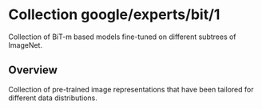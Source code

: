 # Collection google/experts/bit/1

Collection of BiT-m based models fine-tuned on different subtrees of ImageNet.

<!-- module-type: image-feature-vector -->
<!-- task: image-feature-vector -->
<!-- dataset: imagenet-21k -->

## Overview

Collection of pre-trained image representations that have been tailored for
different data distributions.

<!-- (https://tfhub.dev/google/experts/bit/r50x1/in21k/artifact) -->
<!-- (https://tfhub.dev/google/experts/bit/r50x1/in21k/organism) -->
<!-- (https://tfhub.dev/google/experts/bit/r50x1/in21k/animal) -->
<!-- (https://tfhub.dev/google/experts/bit/r50x1/in21k/chordate) -->
<!-- (https://tfhub.dev/google/experts/bit/r50x1/in21k/vertebrate) -->
<!-- (https://tfhub.dev/google/experts/bit/r50x1/in21k/plant) -->
<!-- (https://tfhub.dev/google/experts/bit/r50x1/in21k/device) -->
<!-- (https://tfhub.dev/google/experts/bit/r50x1/in21k/nutrient) -->
<!-- (https://tfhub.dev/google/experts/bit/r50x1/in21k/structure) -->
<!-- (https://tfhub.dev/google/experts/bit/r50x1/in21k/mammal) -->
<!-- (https://tfhub.dev/google/experts/bit/r50x1/in21k/placental) -->
<!-- (https://tfhub.dev/google/experts/bit/r50x1/in21k/covering) -->
<!-- (https://tfhub.dev/google/experts/bit/r50x1/in21k/bird) -->
<!-- (https://tfhub.dev/google/experts/bit/r50x1/in21k/container) -->
<!-- (https://tfhub.dev/google/experts/bit/r50x1/in21k/commodity) -->
<!-- (https://tfhub.dev/google/experts/bit/r50x1/in21k/tree) -->
<!-- (https://tfhub.dev/google/experts/bit/r50x1/in21k/clothing) -->
<!-- (https://tfhub.dev/google/experts/bit/r50x1/in21k/implement) -->
<!-- (https://tfhub.dev/google/experts/bit/r50x1/in21k/herb) -->
<!-- (https://tfhub.dev/google/experts/bit/r50x1/in21k/conveyance) -->
<!-- (https://tfhub.dev/google/experts/bit/r50x1/in21k/nutriment) -->
<!-- (https://tfhub.dev/google/experts/bit/r50x1/in21k/invertebrate) -->
<!-- (https://tfhub.dev/google/experts/bit/r50x1/in21k/vehicle) -->
<!-- (https://tfhub.dev/google/experts/bit/r50x1/in21k/spermatophyte) -->
<!-- (https://tfhub.dev/google/experts/bit/r50x1/in21k/carnivore) -->
<!-- (https://tfhub.dev/google/experts/bit/r50x1/in21k/angiosperm) -->
<!-- (https://tfhub.dev/google/experts/bit/r50x1/in21k/equipment) -->
<!-- (https://tfhub.dev/google/experts/bit/r50x1/in21k/flower) -->
<!-- (https://tfhub.dev/google/experts/bit/r50x1/in21k/instrument) -->
<!-- (https://tfhub.dev/google/experts/bit/r50x1/in21k/foodstuff) -->
<!-- (https://tfhub.dev/google/experts/bit/r50x1/in21k/arthropod) -->
<!-- (https://tfhub.dev/google/experts/bit/r50x1/in21k/entity) -->
<!-- (https://tfhub.dev/google/experts/bit/r50x1/in21k/physical_entity) -->
<!-- (https://tfhub.dev/google/experts/bit/r50x1/in21k/object) -->
<!-- (https://tfhub.dev/google/experts/bit/r50x1/in21k/whole) -->
<!-- (https://tfhub.dev/google/experts/bit/r50x1/in21k/living_thing) -->
<!-- (https://tfhub.dev/google/experts/bit/r50x1/in21k/instrumentality) -->
<!-- (https://tfhub.dev/google/experts/bit/r50x1/in21k/vascular_plant) -->
<!-- (https://tfhub.dev/google/experts/bit/r50x1/in21k/matter) -->
<!-- (https://tfhub.dev/google/experts/bit/r50x1/in21k/substance) -->
<!-- (https://tfhub.dev/google/experts/bit/r50x1/in21k/woody_plant) -->
<!-- (https://tfhub.dev/google/experts/bit/r50x1/in21k/abstraction) -->
<!-- (https://tfhub.dev/google/experts/bit/r50x1/in21k/consumer_goods) -->
<!-- (https://tfhub.dev/google/experts/bit/r50x1/in21k/solid) -->
<!-- (https://tfhub.dev/google/experts/bit/r50x1/in21k/food) -->
<!-- (https://tfhub.dev/google/experts/bit/r50x1/in21k/natural_object) -->
<!-- (https://tfhub.dev/google/experts/bit/r50x1/in21k/relation) -->
<!-- (https://tfhub.dev/google/experts/bit/r50x1/in21k/part) -->
